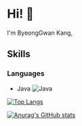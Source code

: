 # Hi! 👋

I'm ByeongGwan Kang, 

## Skills

### Languages

- Java ![Java](https://img.shields.io/badge/-Java-007396?style=flat-square&logo=java&logoColor=white)


[![Top Langs](https://github-readme-stats.vercel.app/api/top-langs/?username=ByeongGwan31)](https://github.com/anuraghazra/github-readme-stats)

[![Anurag's GitHub stats](https://github-readme-stats.vercel.app/api?username=ByeongGwan31)](https://github.com/anuraghazra/github-readme-stats)
